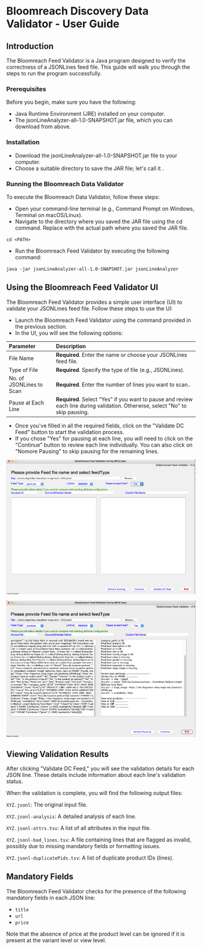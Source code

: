 
# Bloomreach Discovery Data Validator - User Guide

## Introduction

The Bloomreach Feed Validator is a Java program designed to verify the correctness of a JSONLines feed file. This guide will walk you through the steps to run the program successfully.

### Prerequisites

Before you begin, make sure you have the following:

- Java Runtime Environment (JRE) installed on your computer.
- The jsonLineAnalyzer-all-1.0-SNAPSHOT.jar file, which you can download from above.

### Installation

- Download the jsonLineAnalyzer-all-1.0-SNAPSHOT.jar file to your computer.
- Choose a suitable directory to save the JAR file; let's call it <PATH>.

### Running the Bloomreach Data Validator
To execute the Bloomreach Data Validator, follow these steps:

- Open your command-line terminal (e.g., Command Prompt on Windows, Terminal on macOS/Linux).
- Navigate to the directory where you saved the JAR file using the cd command. Replace <PATH> with the actual path where you saved the JAR file.

```
cd <PATH>
```
- Run the Bloomreach Feed Validator by executing the following command:
```
java -jar jsonLineAnalyzer-all-1.0-SNAPSHOT.jar jsonLineAnalyzer
```

## Using the Bloomreach Feed Validator UI
The Bloomreach Feed Validator provides a simple user interface (UI) to validate your JSONLines feed file. Follow these steps to use the UI:

- Launch the Bloomreach Feed Validator using the command provided in the previous section.
- In the UI, you will see the following options:

| Parameter | Description                       |
| :-------- | :-------------------------------- |
| File Name      |  **Required**. Enter the name or choose your JSONLines feed file. |
| Type of File    |  **Required**. Specify the type of file (e.g., JSONLines). |
| No. of JSONLines to Scan   |  **Required**. Enter the number of lines you want to scan.. |
| Pause at Each Line   |  **Required**. Select "Yes" if you want to pause and review each line during validation. Otherwise, select "No" to skip pausing. |

- Once you've filled in all the required fields, click on the "Validate DC Feed" button to start the validation process.
- If you chose "Yes" for pausing at each line, you will need to click on the "Continue" button to review each line individually. You can also click on "Nomore Pausing" to skip pausing for the remaining lines.

![SNAPSHOT](https://github.com/bloomreach/bloomreach-discovery-data-validator/blob/data-validator-v1/screenshots/ss1.png)

![SNAPSHOT](https://github.com/bloomreach/bloomreach-discovery-data-validator/blob/data-validator-v1/screenshots/ss2.png)


## Viewing Validation Results

After clicking "Validate DC Feed," you will see the validation details for each JSON line. These details include information about each line's validation status.

When the validation is complete, you will find the following output files:

`XYZ.jsonl`: The original input file.

`XYZ.jsonl-analysis`: A detailed analysis of each line.

`XYZ.jsonl-attrs.tsv`: A list of all attributes in the input file.

`XYZ.jsonl-bad_lines.tsv`: A file containing lines that are flagged as invalid, possibly due to missing mandatory fields or formatting issues.

`XYZ.jsonl-duplicatePids.tsv`: A list of duplicate product IDs (lines).

## Mandatory Fields

The Bloomreach Feed Validator checks for the presence of the following mandatory fields in each JSON line:
- `title`
- `url`
- `price`

Note that the absence of price at the product level can be ignored if it is present at the variant level or view level.
